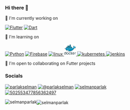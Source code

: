 ### Hi there 👋

🚀  I'm currently working on

<p align="left">
<a href="https://flutter.dev/" target="_blank" rel="noreferrer"><img src="https://raw.githubusercontent.com/danielcranney/readme-generator/main/public/icons/skills/flutter-colored.svg" width="32" height="32" alt="Flutter" /></a>
<a href="https://dart.dev/" target="_blank" rel="noreferrer"><img src="https://raw.githubusercontent.com/danielcranney/readme-generator/main/public/icons/skills/dart-colored.svg" width="32" height="32" alt="Dart" /></a>
</p>

🧠  I'm learning on

<p align="left">
<a href="https://www.python.org/" target="_blank" rel="noreferrer"><img src="https://raw.githubusercontent.com/danielcranney/readme-generator/main/public/icons/skills/python-colored.svg" width="40" height="40" alt="Python" /></a>
<a href="https://firebase.google.com/" target="_blank" rel="noreferrer"><img src="https://raw.githubusercontent.com/danielcranney/readme-generator/main/public/icons/skills/firebase-colored.svg" width="40" height="40" alt="Firebase" /></a>
<a href="https://www.linux.org/" target="_blank" rel="noreferrer"> <img src="https://www.svgrepo.com/show/184138/linux.svg" alt="linux" width="40" height="40" </a>
<a href="https://www.docker.com/" target="_blank" rel="noreferrer"> <img src="https://raw.githubusercontent.com/devicons/devicon/master/icons/docker/docker-original-wordmark.svg" alt="docker" width="40" height="40"/> </a>
<a href="https://kubernetes.io" target="_blank" rel="noreferrer"> <img src="https://www.vectorlogo.zone/logos/kubernetes/kubernetes-icon.svg" alt="kubernetes" width="40" height="40"/> </a> 
<a href="https://www.jenkins.io" target="_blank" rel="noreferrer"> <img src="https://www.vectorlogo.zone/logos/jenkins/jenkins-icon.svg" alt="jenkins" width="40" height="40"/> </a> 
</p>

🤝  I'm open to collaborating on Futter projects

### Socials

<p align="left">
<a href="https://linkedin.com/in/parlakselman" target="blank"><img align="center" src="https://raw.githubusercontent.com/rahuldkjain/github-profile-readme-generator/master/src/images/icons/Social/linked-in-alt.svg" alt="parlakselman" height="30" width="40" /></a>
<a href="https://medium.com/@parlakselman" target="blank"><img align="center" src="https://raw.githubusercontent.com/rahuldkjain/github-profile-readme-generator/master/src/images/icons/Social/medium.svg" alt="@parlakselman" height="30" width="40" /></a>
<a href="https://www.hackerrank.com/selmanparlak" target="blank"><img align="center" src="https://raw.githubusercontent.com/rahuldkjain/github-profile-readme-generator/master/src/images/icons/Social/hackerrank.svg" alt="selmanparlak" height="30" width="40" /></a>
<a href="https://discord.com/users/502553477856362497" target="blank"><img align="center" src="https://raw.githubusercontent.com/rahuldkjain/github-profile-readme-generator/master/src/images/icons/Social/discord.svg" alt="502553477856362497" height="30" width="40" /></a>
</p>

<p><img align="left" src="https://github-readme-stats.vercel.app/api/top-langs?username=selmanparlak&show_icons=true&theme=tokyonight&locale=en&layout=compact" alt="selmanparlak" /></p>
<p><img align="center" src="https://github-readme-stats.vercel.app/api?username=selmanparlak&show_icons=true&theme=tokyonight&locale=en" alt="selmanparlak" /></p>
